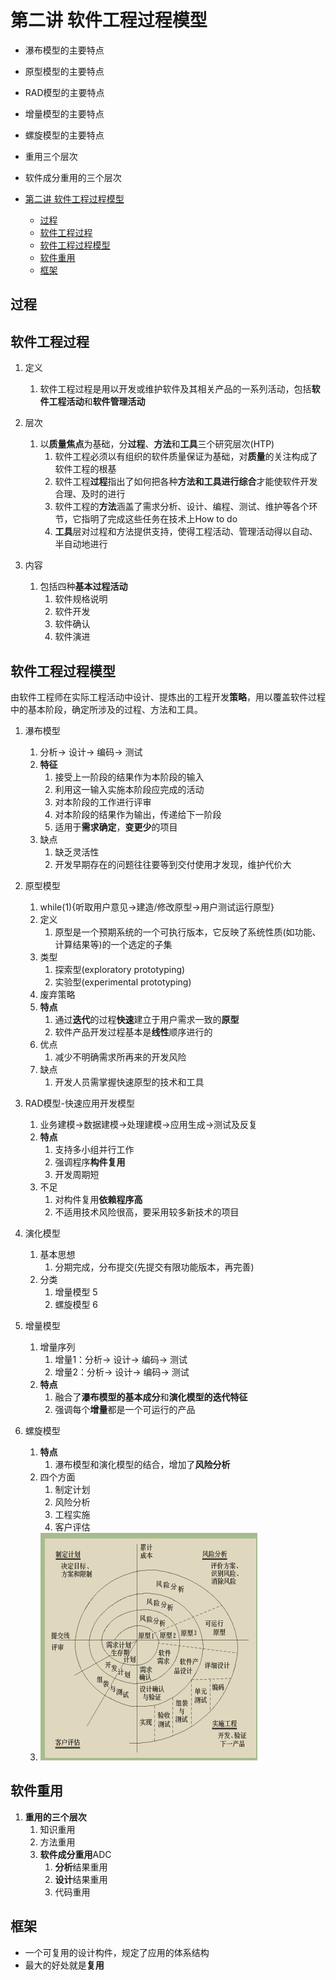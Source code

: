 # 第二讲 软件工程过程模型

- 瀑布模型的主要特点
- 原型模型的主要特点
- RAD模型的主要特点
- 增量模型的主要特点
- 螺旋模型的主要特点
- 重用三个层次
- 软件成分重用的三个层次

- [第二讲 软件工程过程模型](#第二讲-软件工程过程模型)
  - [过程](#过程)
  - [软件工程过程](#软件工程过程)
  - [软件工程过程模型](#软件工程过程模型)
  - [软件重用](#软件重用)
  - [框架](#框架)

## 过程

## 软件工程过程

1. 定义
   1. 软件工程过程是用以开发或维护软件及其相关产品的一系列活动，包括**软件工程活动**和**软件管理活动**

2. 层次
   1. 以**质量焦点**为基础，分**过程**、**方法**和**工具**三个研究层次(HTP)
      1. 软件工程必须以有组织的软件质量保证为基础，对**质量**的关注构成了软件工程的根基
      2. 软件工程**过程**指出了如何把各种**方法和工具进行综合**才能使软件开发合理、及时的进行
      3. 软件工程的**方法**涵盖了需求分析、设计、编程、测试、维护等各个环节，它指明了完成这些任务在技术上How to do
      4. **工具**层对过程和方法提供支持，使得工程活动、管理活动得以自动、半自动地进行

3. 内容
   1. 包括四种**基本过程活动**
      1. 软件规格说明
      2. 软件开发
      3. 软件确认
      4. 软件演进

## 软件工程过程模型

由软件工程师在实际工程活动中设计、提炼出的工程开发**策略**，用以覆盖软件过程中的基本阶段，确定所涉及的过程、方法和工具。

1. 瀑布模型
   1. 分析-> 设计-> 编码-> 测试
   2. **特征**
      1. 接受上一阶段的结果作为本阶段的输入
      2. 利用这一输入实施本阶段应完成的活动
      3. 对本阶段的工作进行评审
      4. 对本阶段的结果作为输出，传递给下一阶段
      5. 适用于**需求确定**，**变更少**的项目
   3. 缺点
      1. 缺乏灵活性
      2. 开发早期存在的问题往往要等到交付使用才发现，维护代价大

2. 原型模型
   1. while(1){听取用户意见->建造/修改原型->用户测试运行原型}
   2. 定义
      1. 原型是一个预期系统的一个可执行版本，它反映了系统性质(如功能、计算结果等)的一个选定的子集
   3. 类型
      1. 探索型(exploratory prototyping)
      2. 实验型(experimental prototyping)
   4. 废弃策略
   5. **特点**
      1. 通过**迭代**的过程**快速**建立于用户需求一致的**原型**
      2. 软件产品开发过程基本是**线性**顺序进行的
   6. 优点
      1. 减少不明确需求所再来的开发风险
   7. 缺点
      1. 开发人员需掌握快速原型的技术和工具

3. RAD模型-快速应用开发模型
   1. 业务建模->数据建模->处理建模->应用生成->测试及反复
   2. **特点**
      1. 支持多小组并行工作
      2. 强调程序**构件复用**
      3. 开发周期短
   3. 不足
      1. 对构件复用**依赖程序高**
      2. 不适用技术风险很高，要采用较多新技术的项目

4. 演化模型
   1. 基本思想
      1. 分期完成，分布提交(先提交有限功能版本，再完善)
   2. 分类
      1. 增量模型 5
      2. 螺旋模型 6

5. 增量模型
   1. 增量序列
      1. 增量1：分析-> 设计-> 编码-> 测试
      1. 增量2：分析-> 设计-> 编码-> 测试
   2. **特点**
      1. 融合了**瀑布模型的基本成分**和**演化模型的迭代特征**
      2. 强调每个**增量**都是一个可运行的产品

6. 螺旋模型
   1. **特点**
      1. 瀑布模型和演化模型的结合，增加了**风险分析**
   2. 四个方面
      1. 制定计划
      2. 风险分析
      3. 工程实施
      4. 客户评估
   3. ![20220612223129](https://raw.githubusercontent.com/Logible/Image/main/note_image/20220612223129.png)

## 软件重用

1. **重用的三个层次**
   1. 知识重用
   2. 方法重用
   3. **软件成分重用**ADC
      1. **分析**结果重用
      2. **设计**结果重用
      3. 代码重用

## 框架

- 一个可复用的设计构件，规定了应用的体系结构
- 最大的好处就是**复用**
